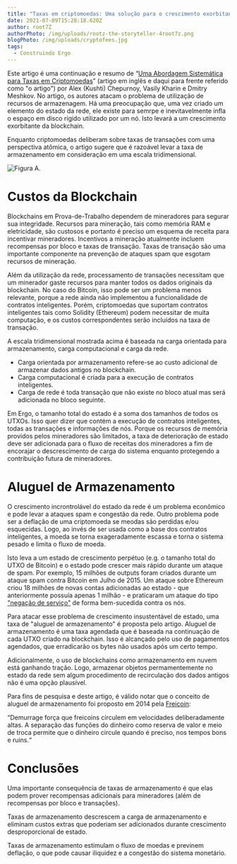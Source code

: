 ```yaml
---
title: "Taxas em criptomoedas: Uma solução para o crescimento exorbitante do estado da rede"
date: 2021-07-09T15:28:18.620Z
author: root7Z
authorPhoto: /img/uploads/rootz-the-storyteller-4root7z.png
blogPhoto: /img/uploads/cryptofees.jpg
tags:
  - Construindo Ergo
---
```

<!--StartFragment-->

Este artigo é uma continuação e resumo de “[Uma Abordagem Sistemática para Taxas em Criptomoedas](https://fc18.ifca.ai/bitcoin/papers/bitcoin18-final18.pdf)” (artigo em inglẽs e daqui para frente referido como "o artigo") por Alex (Kushti) Chepurnoy, Vasily Kharin e Dmitry Meshkov. No artigo, os autores atacam o problema de utilização de recursos de armazenagem. Há uma preocupação que, uma vez criado um elemento do estado da rede, ele existe para semrpe e inevitavelmente infla o espaço em disco rígido utilizado por um nó. Isto levará a um crescimento exorbitante da blockchain.

Enquanto criptomoedas deliberam sobre taxas de transações com uma perspectiva atômica, o artigo sugere que é razoável levar a taxa de armazenamento em consideração em uma escala tridimensional.

![Figura A.](/img/uploads/3d.png)



# Custos da Blockchain

Blockchains em Prova-de-Trabalho dependem de mineradores para segurar sua integridade. Recursos para mineração, tais como memória RAM e eletricidade, são custosos e portanto é preciso um esquema de receita para incentivar mineradores. Incentivos a mineração atualmente incluem recompensas por bloco e taxas de transação. Taxas de transação são uma importante componente na prevenção de ataques spam que esgotam recursos de mineração.

Além da utilização da rede, processamento de transações necessitam que um minerador gaste recursos para manter todos os dados originais da blockchain. No caso do Bitcoin, isso pode ser um problema menos relevante, porque a rede ainda não implementou a funcionalidade de contratos inteligentes. Porém, criptomoedas que suportam contratos inteligentes tais como Solidity (Ethereum) podem necessitar de muita computação, e os custos correspondentes serão incluídos na taxa de transação.

A escala tridimensional mostrada acima é baseada na carga orientada para armazenamento, carga computacional e carga da rede.

* Carga orientada por armazenamento refere-se ao custo adicional de armazenar dados antigos no blockchain. 
* Carga computacional é criada para a execução de contratos inteligentes. 
* Carga de rede é toda transação que não existe no bloco atual mas será adicionada no bloco seguinte.

Em Ergo, o tamanho total do estado é a soma dos tamanhos de todos os UTXOs. Isso quer dizer que contém a execução de contratos inteligentes, todas as transações e informações de nós. Porque os recursos de memória providos pelos mineradores são limitados, a taxa de deterioração de estado deve ser adicionada para o fluxo de receitas dos mineradores a fim de encorajar o descrescimento de carga do sistema enquanto protegendo a contribuição futura de mineradores.

# Aluguel de Armazenamento

O crescimento incrontrolável do estado da rede é um problema econômico e pode levar a ataques spam e congestão da rede. Outro problema pode ser a deflação de uma criptomoeda se meodas são perdidas e/ou esquecidas. Logo, ao invés de ser usada como a base dos contratos inteligentes, a moeda se torna exageradamente escassa e torna o sistema pesado e limita o fluxo de moeda.

Isto leva a um estado de crescimento perpétuo (e.g. o tamanho total do UTXO de Bitcoin) e o estado pode crescer mais rápido durante um ataque de spam. Por exemplo, 15 milhões de outputs foram criados durante um ataque spam contra Bitcoin em Julho de 2015. Um ataque sobre Ethereum criou 18 milhões de novas contas adicionadas ao estado - que anteriormente possuía apenas 1 milhão - e praticaram um ataque do tipo ["negação de serviço"](https://pt.wikipedia.org/wiki/Ataque_de_nega%C3%A7%C3%A3o_de_servi%C3%A7o) de forma bem-sucedida contra os nós.

Para atacar esse problema de crescimento insustentável de estado, uma taxa de "aluguel de armazenamento" é proposta pelo artigo. Aluguel de armazenamento é uma taxa agendada que é baseada na continuação de cada UTXO criado na blockchain. Isso é alcançado pelo uso de pagamentos agendados, que erradicarão os bytes não usados após um certo tempo.

Adicionalmente, o uso de blockchains como armazenamento em nuvem está ganhando tração. Logo, armazenar objetos permamentemente no estado da rede sem algum procedimento de recirculação dos dados antigos não é uma opção plausível.

Para fins de pesquisa e deste artigo, é válido notar que o conceito de aluguel de armazenamento foi proposto em 2014 pela [Freicoin](http://freico.in):

“Demurrage força que freicoins circulem em velocidades deliberadamente altas. A separação das funções do dinheiro como reserva de valor e meio de troca permite que o dinheiro circule quando é preciso, nos tempos bons e ruins.“

# Conclusões

Uma importante consequência de taxas de armazenamento é que elas podem prover recompensas adicionais para mineradores (além de recompensas por bloco e transações).

Taxas de armazenamento descrescem a carga de armazenamento e eliminam custos extras que poderiam ser adicionados durante crescimento desproporcional de estado.

Taxas de armazenamento estimulam o fluxo de moedas e previnem deflação, o que pode causar iliquidez e a congestão do sistema monetário.

<!--EndFragment-->